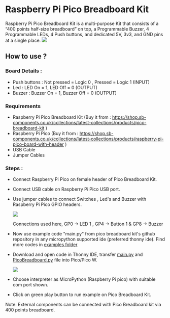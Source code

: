 # Raspberry Pi Pico Breadboard Kit

Raspberry Pi Pico Breadboard Kit is a multi-purpose Kit that consists of a “400 points half-size breadboard” on top,  a Programmable Buzzer, 4 Programmable LEDs, 4 Push buttons, and dedicated 5V, 3v3, and GND pins at a single place.
<img src="https://github.com/sbcshop/Raspberry-Pi-Pico-Breadboard-Kit/blob/main/images/product-pic1.png" />
## How to use ?

### Board Details :

* Push buttons :  Not pressed = Logic 0 , Pressed = Logic 1 (INPUT)
* Led          :  LED On = 1, LED Off = 0 (OUTPUT)
* Buzzer       :  Buzzer On = 1, Buzzer Off = 0 (OUTPUT)

### Requirements

* Raspberry Pi Pico Breadboard Kit (Buy it from : https://shop.sb-components.co.uk/collections/latest-collections/products/pico-breadboard-kit )
* Raspberry Pi Pico (Buy it from : https://shop.sb-components.co.uk/collections/latest-collections/products/raspberry-pi-pico-board-with-header )
* USB Cable
* Jumper Cables

### Steps :

* Connect Raspberry Pi Pico on female header of Pico Breadboard Kit.
* Connect USB cable on Raspberry Pi Pico USB port.
* Use jumper cables to connect Switches , Led's and Buzzer with Raspberry Pi Pico GPIO headers.
  
  <img src="https://github.com/sbcshop/Raspberry-Pi-Pico-Breadboard-Kit/blob/main/images/pico_breadboard_example.jpg" />

  Connections used here, GP0 -> LED 1 , GP4 -> Button 1 & GP8 -> Buzzer
  
* Now use example code "main.py" from pico breadboard kit's github repository in any micropython supported ide (preferred thonny ide). Find more codes in [examples folder](https://github.com/sbcshop/Raspberry-Pi-Pico-Breadboard-Kit/tree/main/examples)
* Download and open code in Thonny IDE, transfer [main.py](https://github.com/sbcshop/Raspberry-Pi-Pico-Breadboard-Kit/blob/main/main.py) and [PicoBreadboard.py](https://github.com/sbcshop/Raspberry-Pi-Pico-Breadboard-Kit/blob/main/PicoBreadboard.py) file into Pico/Pico W.
  
  <img src="https://github.com/sbcshop/Raspberry-Pi-Pico-Breadboard-Kit/blob/main/images/file_view.png" />
  
* Choose interpreter as MicroPython (Raspberry Pi pico) with suitable com port shown.
* Click on green play button to run example on Pico Breadboard Kit.

Note: External components can be connected with Pico Breadboard kit via 400 points breadboard. 
